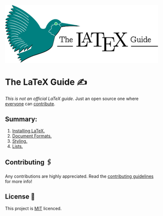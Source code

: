 <div align="center">
<img src="./Assets/Logo.png" title="The LaTeX Guide" alt="The LaTeX Guide" />
</div>

# The LaTeX Guide ✍️

_This is not an official LaTeX guide_. Just an open source one where [everyone](https://github.com/Uklizdev/LaTeX-Guide/graphs/contributors?type=a) can [contribute](https://github.com/Uklizdev/LaTeX-Guide/blob/master/CONTRIBUTING.md).

## Summary:

1. [Installing LaTeX.](https://github.com/Uklizdev/LaTeX-Guide/blob/master/Guide/1-%20Installing%20Latex.md)
2. [Document Formats.](https://github.com/Uklizdev/LaTeX-Guide/blob/master/Guide/2-%20Document%20Formats.md)
3. [Styling.](https://github.com/Uklizdev/LaTeX-Guide/blob/master/Guide/3-%20Styling.md)
4. [Lists.](https://github.com/Uklizdev/LaTeX-Guide/blob/master/Guide/4-%20Lists.md)

## Contributing 🖇️

Any contributions are highly appreciated. Read the [contributing guidelines](https://github.com/Uklizdev/LaTeX-Guide/blob/master/CONTRIBUTING.md) for more info!

## License 📄

This project is [MIT](https://choosealicense.com/licenses/mit/) licenced.
